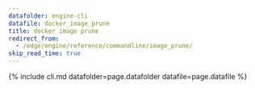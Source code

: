 ```yaml
---
datafolder: engine-cli
datafile: docker_image_prune
title: docker image prune
redirect_from:
  - /edge/engine/reference/commandline/image_prune/
skip_read_time: true
---
```

<!--
This page is automatically generated from Docker's source code. If you want to
suggest a change to the text that appears here, open a ticket or pull request
in the source repository on GitHub:

https://github.com/docker/cli
-->

{% include cli.md datafolder=page.datafolder datafile=page.datafile %}
